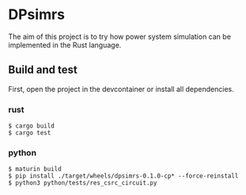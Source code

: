# DPsimrs

The aim of this project is to try how power system simulation can be implemented in the Rust language.

## Build and test

First, open the project in the devcontainer or install all dependencies.

### rust

    $ cargo build
    $ cargo test

### python

    $ maturin build
    $ pip install ./target/wheels/dpsimrs-0.1.0-cp* --force-reinstall
    $ python3 python/tests/res_csrc_circuit.py
